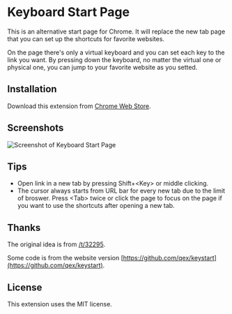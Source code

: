 # Keyboard Start Page
This is an alternative start page for Chrome. It will replace the new tab page that you can set up the shortcuts for favorite websites.

On the page there's only a virtual keyboard and you can set each key to the link you want. By pressing down the keyboard, no matter the virtual one or physical one, you can jump to your favorite website as you setted.

## Installation
Download this extension from [Chrome Web Store](https://chrome.google.com/webstore/detail/keyboard-start-page/lcgabkjfibeakijbhicjjilchhmjaiid).

## Screenshots
![Screenshot of Keyboard Start Page](https://github.com/ligyxy/KeyboardStartPage/blob/master/screenshot/screenshot-1.png?raw=true)

## Tips
* Open link in a new tab by pressing Shift+\<Key\> or middle clicking.
* The cursor always starts from URL bar for every new tab due to the limit of broswer. Press \<Tab\> twice or click the page to focus on the page if you want to use the shortcuts after opening a new tab.

## Thanks
The original idea is from [/t/32295](https://www.v2ex.com/t/32295).

Some code is from the website version [https://github.com/qex/keystart](https://github.com/qex/keystart).

## License
This extension uses the MIT license.